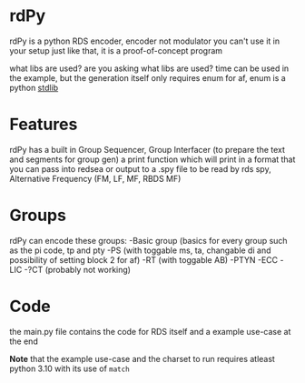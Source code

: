 # rdPy
rdPy is a python RDS encoder, encoder not modulator you can't use it in your setup just like that, it is a proof-of-concept program

what libs are used? are you asking what libs are used? time can be used in the example, but the generation itself only requires enum for af, enum is a python [stdlib](https://docs.python.org/3/library/enum.html)
# Features
rdPy has a built in Group Sequencer, Group Interfacer (to prepare the text and segments for group gen) a print function which will print in a format that you can pass into redsea or output to a .spy file to be read by rds spy, Alternative Frequency (FM, LF, MF, RBDS MF)
# Groups
rdPy can encode these groups:
  -Basic group (basics for every group such as the pi code, tp and pty
  -PS (with toggable ms, ta, changable di and possibility of setting block 2 for af)
  -RT (with toggable AB)
  -PTYN
  -ECC
  -LIC
  -?CT (probably not working)
# Code
the main.py file contains the code for RDS itself and a example use-case at the end


**Note** that the example use-case and the charset to run requires atleast python 3.10 with its use of `match`
